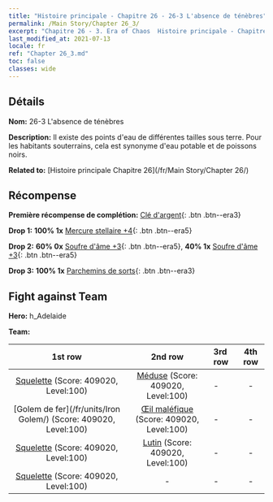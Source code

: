 ```yaml
---
title: "Histoire principale - Chapitre 26 - 26-3 L'absence de ténèbres"
permalink: /Main Story/Chapter 26_3/
excerpt: "Chapitre 26 - 3. Era of Chaos  Histoire principale - Chapitre 26_3. 26-3 L'absence de ténèbres"
last_modified_at: 2021-07-13
locale: fr
ref: "Chapter 26_3.md"
toc: false
classes: wide
---
```


## Détails

 **Nom:** 26-3 L'absence de ténèbres

 **Description:** Il existe des points d'eau de différentes tailles sous terre. Pour les habitants souterrains, cela est synonyme d'eau potable et de poissons noirs.

 **Related to:** [Histoire principale Chapitre 26](/fr/Main Story/Chapter 26/)

## Récompense

 **Première récompense de complétion:** [Clé d'argent](/ItemsFR/con_693/){: .btn .btn--era3}

 **Drop 1:** **100% 1x** [Mercure stellaire +4](/ItemsFR/mat_91/){: .btn .btn--era5}

 **Drop 2:** **60% 0x** [Soufre d'âme +3](/ItemsFR/mat_85/){: .btn .btn--era5}, **40% 1x** [Soufre d'âme +3](/ItemsFR/mat_85/){: .btn .btn--era5}

 **Drop 3:** **100% 1x** [Parchemins de sorts](/ItemsFR/con_694/){: .btn .btn--era3}


## Fight against Team
 **Hero:** h_Adelaide

 **Team:**


  | 1st row | 2nd row | 3rd row | 4th row |
  |:----:|:----:|:----|:----:|
  | [Squelette](/fr/units/Skeleton/) (Score: 409020, Level:100)  | [Méduse](/fr/units/Medusa/) (Score: 409020, Level:100)  | - | - |
  | [Golem de fer](/fr/units/Iron Golem/) (Score: 409020, Level:100)  | [Œil maléfique](/fr/units/Beholder/) (Score: 409020, Level:100)  | - | - |
  | [Squelette](/fr/units/Skeleton/) (Score: 409020, Level:100)  | [Lutin](/fr/units/Gremlin/) (Score: 409020, Level:100)  | - | - |
  | [Squelette](/fr/units/Skeleton/) (Score: 409020, Level:100)  | - | - | - |



